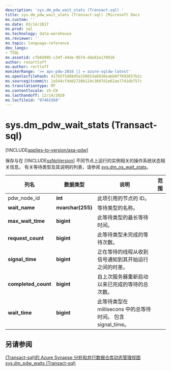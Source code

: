 ```yaml
---
description: 'sys.dm_pdw_wait_stats (Transact-sql) '
title: sys.dm_pdw_wait_stats (Transact-sql) |Microsoft Docs
ms.custom: ''
ms.date: 03/14/2017
ms.prod: sql
ms.technology: data-warehouse
ms.reviewer: ''
ms.topic: language-reference
dev_langs:
- TSQL
ms.assetid: cfb8d905-c34f-44de-9574-dde81e170916
author: ronortloff
ms.author: rortloff
monikerRange: '>= aps-pdw-2016 || = azure-sqldw-latest'
ms.openlocfilehash: 417b5f5d88d5a150653e6910eabb8f7692657b2c
ms.sourcegitcommit: 1a544cf4dd2720b124c3697d1e62ae7741db757c
ms.translationtype: MT
ms.contentlocale: zh-CN
ms.lasthandoff: 12/14/2020
ms.locfileid: "97461568"
---
```

# <a name="sysdm_pdw_wait_stats-transact-sql"></a>sys.dm_pdw_wait_stats (Transact-sql) 
[!INCLUDE[applies-to-version/asa-pdw](../../includes/applies-to-version/asa-pdw.md)]

  保存与在 [!INCLUDE[ssNoVersion](../../includes/ssnoversion-md.md)] 不同节点上运行的实例相关的操作系统状态相关信息。 有关等待类型及其说明的列表，请参阅 [sys.dm_os_wait_stats](https://msdn.microsoft.com/library/ms179984\(v=sql.120\).aspx)。  
  
|列名|数据类型|说明|范围|  
|-----------------|---------------|-----------------|-----------|  
|pdw_node_id|**int**|此项引用的节点的 ID。||  
|**wait_name**|**nvarchar(255)**|等待类型的名称。||  
|**max_wait_time**|**bigint**|此等待类型的最长等待时间。||  
|**request_count**|**bigint**|此等待类型未完成的等待次数。||  
|**signal_time**|**bigint**|正在等待的线程从收到信号通知到其开始运行之间的时差。||  
|**completed_count**|**bigint**|自上次服务器重新启动以来已完成的等待的总次数。||  
|**wait_time**|**bigint**|此等待类型在 millisecons 中的总等待时间。 包含 signal_time。||  
  
## <a name="see-also"></a>另请参阅  
 [&#40;Transact-sql&#41;的 Azure Synapse 分析和并行数据仓库动态管理视图 ](../../relational-databases/system-dynamic-management-views/sql-and-parallel-data-warehouse-dynamic-management-views.md)   
 [sys.dm_pdw_waits &#40;Transact-sql&#41;](../../relational-databases/system-dynamic-management-views/sys-dm-pdw-waits-transact-sql.md)  
  
  
